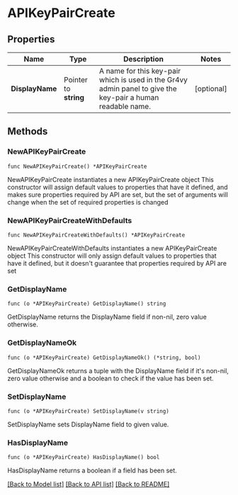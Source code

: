 # APIKeyPairCreate

## Properties

Name | Type | Description | Notes
------------ | ------------- | ------------- | -------------
**DisplayName** | Pointer to **string** | A name for this key-pair which is used in the Gr4vy admin panel to give the key-pair a human readable name. | [optional] 

## Methods

### NewAPIKeyPairCreate

`func NewAPIKeyPairCreate() *APIKeyPairCreate`

NewAPIKeyPairCreate instantiates a new APIKeyPairCreate object
This constructor will assign default values to properties that have it defined,
and makes sure properties required by API are set, but the set of arguments
will change when the set of required properties is changed

### NewAPIKeyPairCreateWithDefaults

`func NewAPIKeyPairCreateWithDefaults() *APIKeyPairCreate`

NewAPIKeyPairCreateWithDefaults instantiates a new APIKeyPairCreate object
This constructor will only assign default values to properties that have it defined,
but it doesn't guarantee that properties required by API are set

### GetDisplayName

`func (o *APIKeyPairCreate) GetDisplayName() string`

GetDisplayName returns the DisplayName field if non-nil, zero value otherwise.

### GetDisplayNameOk

`func (o *APIKeyPairCreate) GetDisplayNameOk() (*string, bool)`

GetDisplayNameOk returns a tuple with the DisplayName field if it's non-nil, zero value otherwise
and a boolean to check if the value has been set.

### SetDisplayName

`func (o *APIKeyPairCreate) SetDisplayName(v string)`

SetDisplayName sets DisplayName field to given value.

### HasDisplayName

`func (o *APIKeyPairCreate) HasDisplayName() bool`

HasDisplayName returns a boolean if a field has been set.


[[Back to Model list]](../README.md#documentation-for-models) [[Back to API list]](../README.md#documentation-for-api-endpoints) [[Back to README]](../README.md)


